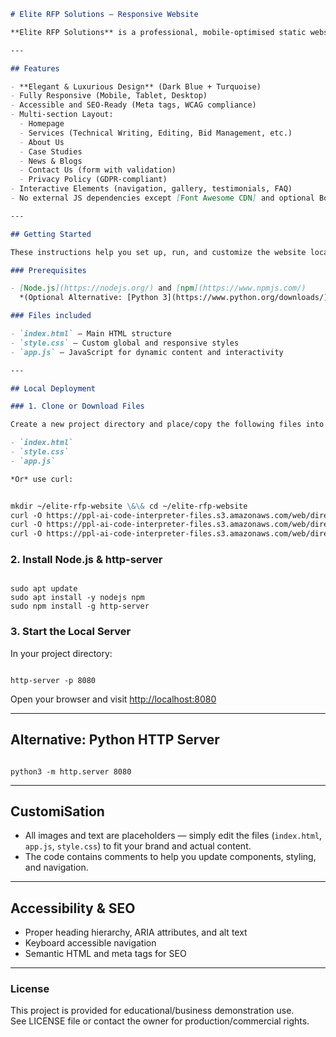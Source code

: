 ```markdown
# Elite RFP Solutions — Responsive Website

**Elite RFP Solutions** is a professional, mobile-optimised static website designed for businesses offering tender and RFP (Request for Proposal) services. This project includes modern design, interactive features, accessibility, and SEO best practices. Created with HTML, CSS, and JavaScript for the frontend and ready for easy local deployment with Node.js http-server or Python.

---

## Features

- **Elegant & Luxurious Design** (Dark Blue + Turquoise)
- Fully Responsive (Mobile, Tablet, Desktop)
- Accessible and SEO-Ready (Meta tags, WCAG compliance)
- Multi-section Layout:
  - Homepage
  - Services (Technical Writing, Editing, Bid Management, etc.)
  - About Us
  - Case Studies
  - News & Blogs
  - Contact Us (form with validation)
  - Privacy Policy (GDPR-compliant)
- Interactive Elements (navigation, gallery, testimonials, FAQ)
- No external JS dependencies except [Font Awesome CDN] and optional Bootstrap

---

## Getting Started

These instructions help you set up, run, and customize the website locally on any system (including Debian/WSL).

### Prerequisites

- [Node.js](https://nodejs.org/) and [npm](https://www.npmjs.com/)  
  *(Optional Alternative: [Python 3](https://www.python.org/downloads/))*

### Files included

- `index.html` — Main HTML structure
- `style.css` — Custom global and responsive styles
- `app.js` — JavaScript for dynamic content and interactivity

---

## Local Deployment

### 1. Clone or Download Files

Create a new project directory and place/copy the following files into it:

- `index.html`
- `style.css`
- `app.js`

*Or* use curl:


mkdir ~/elite-rfp-website \&\& cd ~/elite-rfp-website
curl -O https://ppl-ai-code-interpreter-files.s3.amazonaws.com/web/direct-files/de4e4578f0b4150914d32322be912758/189dad58-ab12-4853-bcea-a62e8d8e6b58/index.html
curl -O https://ppl-ai-code-interpreter-files.s3.amazonaws.com/web/direct-files/de4e4578f0b4150914d32322be912758/189dad58-ab12-4853-bcea-a62e8d8e6b58/style.css
curl -O https://ppl-ai-code-interpreter-files.s3.amazonaws.com/web/direct-files/de4e4578f0b4150914d32322be912758/189dad58-ab12-4853-bcea-a62e8d8e6b58/app.js

```

### 2. Install Node.js & http-server

```

sudo apt update
sudo apt install -y nodejs npm
sudo npm install -g http-server

```

### 3. Start the Local Server

In your project directory:
```

http-server -p 8080

```

Open your browser and visit [http://localhost:8080](http://localhost:8080)

---

## Alternative: Python HTTP Server

```

python3 -m http.server 8080

```

---

## CustomiSation

- All images and text are placeholders — simply edit the files (`index.html`, `app.js`, `style.css`) to fit your brand and actual content.
- The code contains comments to help you update components, styling, and navigation.

---

## Accessibility & SEO

- Proper heading hierarchy, ARIA attributes, and alt text
- Keyboard accessible navigation
- Semantic HTML and meta tags for SEO

---

### License

This project is provided for educational/business demonstration use.  
See LICENSE file or contact the owner for production/commercial rights.
